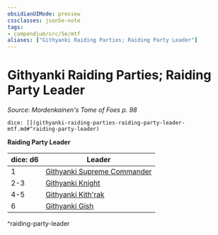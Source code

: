 ```yaml
---
obsidianUIMode: preview
cssclasses: json5e-note
tags:
- compendium/src/5e/mtf
aliases: ["Githyanki Raiding Parties; Raiding Party Leader"]
---
```

# Githyanki Raiding Parties; Raiding Party Leader
*Source: Mordenkainen's Tome of Foes p. 98* 

`dice: [](githyanki-raiding-parties-raiding-party-leader-mtf.md#^raiding-party-leader)`

**Raiding Party Leader**

| dice: d6 | Leader |
|----------|--------|
| 1 | [Githyanki Supreme Commander](/2-Mechanics/CLI/bestiary/humanoid/githyanki-supreme-commander-mpmm.md) |
| 2-3 | [Githyanki Knight](/2-Mechanics/CLI/bestiary/humanoid/githyanki-knight.md) |
| 4-5 | [Githyanki Kith'rak](/2-Mechanics/CLI/bestiary/humanoid/githyanki-kithrak-mpmm.md) |
| 6 | [Githyanki Gish](/2-Mechanics/CLI/bestiary/humanoid/githyanki-gish-mpmm.md) |
^raiding-party-leader
